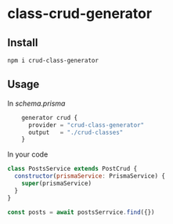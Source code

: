 # class-crud-generator

## Install

`npm i crud-class-generator`

## Usage

In _schema.prisma_

```javascript
    generator crud {
      provider = "crud-class-generator"
      output   = "./crud-classes"
    }
```

In your code

```javascript
class PostsService extends PostCrud {
  constructor(prismaService: PrismaService) {
    super(prismaService)
  }
}

const posts = await postsSerrvice.find({})
```
